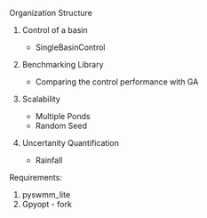 Organization Structure 

1. Control of a basin 
	- SingleBasinControl

2. Benchmarking Library 
	- Comparing the control performance with GA

3. Scalability
	- Multiple Ponds
	- Random Seed 

4. Uncertanity Quantification 
	- Rainfall


Requirements:
1. pyswmm_lite 
2. Gpyopt - fork

